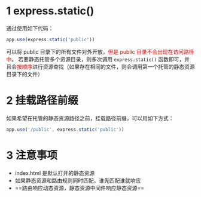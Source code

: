 # 1 express.static()
通过使用如下代码：
```js
app.use(express.static('public'))
```

可以将 public 目录下的所有文件对外开放，<font color = dark red>但是 public 目录不会出现在访问路径中</font>。
若要静态托管多个资源目录，则多次调用 `express.static()` 函数即可，并且会<font color = dark red>按顺序</font>进行资源查找（如果存在相同的文件，则会调用第一个托管的静态资源目录下的文件）

# 2 挂载路径前缀
如果希望在托管的静态资源路径之前，挂载路径前缀，可以用如下方式：

```js
app.use('/public', express.static('public'))
```

# 3 注意事项
- index.html 是默认打开的静态资源
- 如果静态资源和路由规则同时匹配，谁先匹配谁就响应
- ==路由响应动态资源，静态资源中间件响应静态资源==


